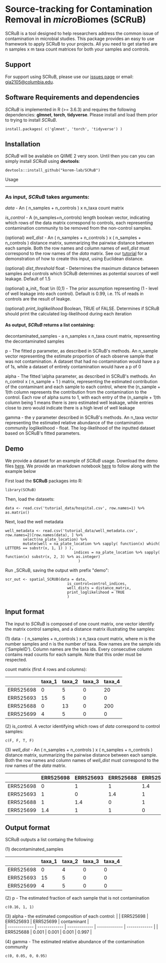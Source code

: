 # Source-tracking for Contamination Removal in *micro*Biomes (SCRuB)

SCRuB is a tool designed to help researchers address the common issue of contamination in microbial studies. This package provides an easy to use framework to apply SCRuB to your projects. All you need to get started are n samples x m taxa count matrices for both your samples and controls. 


Support
-----------------------

For support using SCRuB, please use our <a href="https://github.com/korem-lab/SCRuB/issues">issues page</a> or email: gia2105@columbia.edu.


Software Requirements and dependencies
-----------------------

*SCRuB* is implemented in R (>= 3.6.3) and requires the following dependencies: **glmnet**, **torch**, **tidyverse**. Please install and load them prior to trying to install *SCRuB*. 

```
install.packages( c('glmnet', 'torch', 'tidyverse') )
```


Installation
---------------------------

*SCRuB* will be available on QIIME 2 very soon. Until then you can you can simply install *SCRuB* using **devtools**: 
```
devtools::install_github("korem-lab/SCRuB")
```


Usage
___________________

### As input, *SCRuB* takes arguments:

 _data_ - An ( n_samples + n_controls ) x n_taxa count matrix
 
 _is_control_ - A  (n_samples+n_controls) length boolean vector, indicating which rows of the data matrix correspond to controls, each representing  contamination community to be removed from the non-control samples.
 
(optional) _well_dist_ - An ( n_samples + n_controls ) x ( n_samples + n_controls ) distance matrix, summarizing the pairwise distance between each sample. Both the row names and column names of _well_dist_ must correspond to the row names of the _data_ matrix. See our <a href="https://korem-lab.github.io/SCRuB/tutorial.html">tutorial</a> for a demonstration of how to create this input, using Euclidean distance. 

(optional) _dist_threshold_ float - Determines the maximum distance between samples and controls which SCRuB determines as potential sources of well leakage. Default of 1.5 

(optional) a_init_ float \in (0,1) - The prior assumption representing (1 - level of well leakage into each control). Default is 0.99, i.e. 1% of reads in controls are the result of leakge. 

(optional) _print_loglikelihood_ Boolean, TRUE of FALSE. Determines if SCRuB should print the calculated log-likelihood during each iteration

#### As output, *SCRuB* returns a list containing:

 decontaminated_samples - a n_samples x n_taxa count matrix, representing the decontaminated samples
 
 p - The fitted p parameter, as described in SCRuB's methods. An n_sample vector representing the estimate proportion of each observe sample that was not contamination. A dataset that had no contamination would have a p of 1s, while a dataset of entirely contamination would have a p of 0
 
 alpha - The fitted \alpha parameter, as described in SCRuB's methods. An n_control x ( n_sample + 1 ) matrix, representing the estimated contribution of the contaminant and each sample to each control, where the (n_sample + 1)th column represents the contribution from the contamination to the control. Each row of alpha sums to 1, with each entry of the (n_sample + 1)th  column being 1 means there is zero estimated well leakage, while entries close to zero would indicate there is a high level of well leakage
 
gamma - the $\gamma$ parameter described in SCRuB's methods. An n_taxa vector representing the estimated relative abundance of the contamination community
loglikelihood - float. The log-likelihood of the inputted dataset based on SCRuB's fitted parameters.


Demo
-----------------------
We provide a dataset for an example of *SCRuB* usage. Download the demo files <a href="https://github.com/korem-lab/SCRuB/tree/gh-pages_tmp/tutorial_data">here</a>. We provide an rmarkdown notebook <a href="https://github.com/korem-lab/SCRuB/blob/gh-pages_tmp/tutorial.Rmd">here</a> to follow along with the example below

First load the **SCRuB** packages into R:
```
library(SCRuB)
```

Then, load the datasets:
```
data <- read.csv('tutorial_data/hospital.csv', row.names=1) %>% as.matrix()
```

Next, load the well metadata
```
well_metadata <- read.csv('tutorial_data/well_metadata.csv', row.names=2)[row.names(data), ] %>% 
        select(na_plate_location) %>% 
        mutate(well = na_plate_location %>% sapply( function(x) which( LETTERS == substr(x, 1, 1) ) ),
                               indices = na_plate_location %>% sapply( function(x) substr(x, 2, 3) %>% as.integer)
                                 )
```

Run _SCRuB, saving the output with prefix "demo":

```
scr_out <- spatial_SCRUB(data = data, 
                            is_control=control_indices, 
                            well_dists = distance_matrix, 
                            print_loglikelihood = TRUE
                            )
```


Input format
-----------------------
The input to *SCRuB* is composed of one count matrix, one vector identify the matrix control samples, and a distance matrix illustrating the samples:

(1) data - ( n_samples + n_controls ) x n_taxa count matrix, where m is the number samples and n is the number of taxa. Row names are the sample ids ('SampleID'). Column names are the taxa ids. Every consecutive column contains read counts for each sample. Note that this order must be respected.


count matrix (first 4 rows and columns):

| | taxa_1 | taxa_2 | taxa_3 | taxa_4 |
| ------------- | ------------- |------------- |------------- |------------- |
| ERR525698  |  0 | 5 | 0|20 |
| ERR525693  |  15 | 5 | 0|0 |
| ERR525688  |  0 | 13 | 0| 200 |
| ERR525699  |  4 | 5 | 0|0 |

(2) is_control. A vector identifying which rows of _data_ correspond to control samples:
```
c(F, F, T, F)
```

(3) _well_dist_ - An ( n_samples + n_controls ) x ( n_samples + n_controls ) distance matrix, summarizing the pairwise distance between each sample. Both the row names and column names of _well_dist_ must correspond to the row names of the _data_ matrix.

| | ERR525698 |ERR525693 | ERR525688| ERR525699|
| ------------- | ------------- |------------- |------------- |------------- |
| ERR525698  |  0 | 1 | 1 | 1.4 |
| ERR525693  |  1 | 0 | 1.4| 1 |
| ERR525688  |  1 | 1.4 | 0| 1 |
| ERR525699  |  1.4 | 1 | 1| 0 |


 

Output format
-----------------------
SCRuB outputs a list containg the following:

(1) decontaminated_samples

| | taxa_1 | taxa_2 | taxa_3 | taxa_4 |
| ------------- | ------------- |------------- |------------- |------------- |
| ERR525698  |  0 | 4 | 0 | 0 |
| ERR525693  |  15 | 5 | 0 | 0 |
| ERR525699  |  4 | 5 | 0 | 0 |

(2) p - The estimated fraction of each sample that is not contamination
```
c(0.16, 1, 1)
```

(3) alpha - the estimated composition of each control:
| | ERR525698  | ERR525693 | ERR525699 | contaminant  |  
| ------------- | ------------- | ------------- | ------------- | ------------- |
| ERR525688 | 0.001 | 0.001 | 0.001 | 0.997 |



(4) gamma - The estimated relative abundance of the contamination community
```
c(0, 0.05, 0, 0.95)
```









